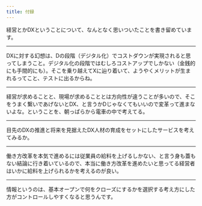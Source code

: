 ```yaml
---
title: 付録
---
```

経営とかDXということについて、なんとなく思いついたことを書き留めています。

---

DXに対する幻想は、Dの段階（デジタル化）でコストダウンが実現されると思ってしまうこと。デジタル化の段階ではむしろコストアップでしかない（金銭的にも手間的にも）。そこを乗り越えてXに辿り着いて、ようやくメリットが生まれるってこと、テストに出るからね。

---

経営が求めることと、現場が求めることとは方向性が違うことが多いので、そこをうまく繋いであげないとDX、と言うかDじゃなくてもいいので変革って進まないよな。ということを、朝っぱらから電車の中で考えてる。

---

目先のDXの推進と将来を見据えたDX人材の育成をセットにしたサービスを考えてみるか。

---

働き方改革を本気で進めるには従業員の給料を上げるしかない、と言う身も蓋もない結論に行き着いているので、本当に働き方改革を進めたいと思ってる経営者はいかに給料を上げられるかを考えるのが良い。

---

情報というのは、基本オープンで何をクローズにするかを選択する考え方にした方がコントロールしやすくなると思うんです。
